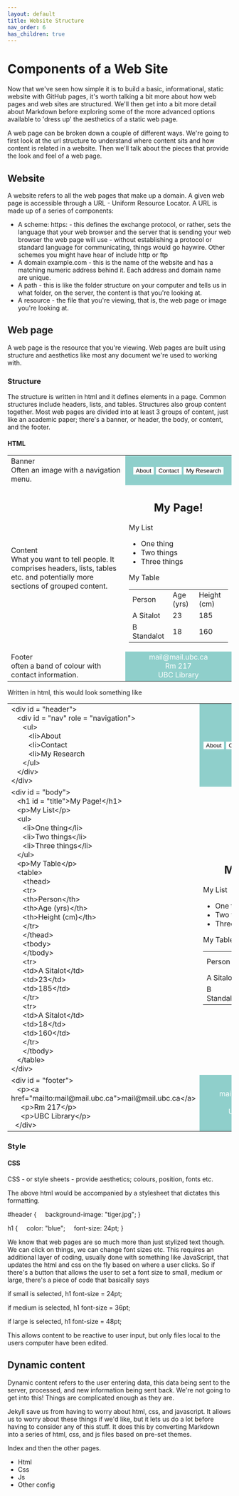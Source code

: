 ```yaml
---
layout: default
title: Website Structure
nav_order: 6
has_children: true
---
```


# Components of a Web Site

Now that we've seen how simple it is to build a basic, informational, static website with GitHub pages, it's worth talking a bit more about how web pages and web sites are structured. We'll then get into a bit more detail about Markdown before exploring some of the more advanced options available to 'dress up' the aesthetics of a static web page.

A web page can be broken down a couple of different ways. We're going to first look at the url structure to understand where content sits and how content is related in a website. Then we'll talk about the pieces that provide the look and feel of a web page.

## Website

A website refers to all the web pages that make up a domain. A given web page is accessible through a URL - Uniform Resource Locator. A URL is made up of a series of components:



* A scheme: https: - this defines the exchange protocol, or rather, sets the language that your web browser and the server that is sending your web browser the web page will use - without establishing a protocol or standard language for communicating, things would go haywire. Other schemes you might have hear of include http or ftp
* A domain example.com - this is the name of the website and has a matching numeric address behind it.  Each address and domain name are unique. 
* A path - this is like the folder structure on your computer and tells us in what folder, on the server, the content is that you're looking at.
* A resource - the file that you're viewing, that is, the web page or image you're looking at.

## Web page

A web page is the resource that you're viewing. Web pages are built using structure and aesthetics like most any document we're used to working with.

### Structure

The structure is written in html and it defines elements in a page. Common structures include headers, lists, and tables. Structures also group content together. Most web pages are divided into at least 3 groups of content, just like an academic paper; there's a banner, or header, the body, or content, and the footer.

#### HTML

<table>
  <tr>
   <td>Banner<br />Often an image with a navigation menu.
   </td>
    <td style="background-color:#8fcfcb;text-align:center;"><button style="background-color:#ffffff;border:none;">About</button> <button style="background-color:#ffffff;border:none;">Contact</button> <button style="background-color:#ffffff;border:none;">My Research</button>
   </td>
  </tr>
  <tr>
   <td>Content<br />What you want to tell people. It comprises headers, lists, tables etc. and potentially more sections of grouped content.
   </td>
   <td>
     <h2 style="text-align:center;">My Page!</h2>
     <p>My List</p>
    <ul>
      <li>One thing</li>
      <li>Two things</li>
      <li>Three things</li>
    </ul>
    <p>My Table</p>
    <table>
      <tr>
        <td>Person</td>
       <td>Age (yrs)</td>
       <td>Height (cm)</td>
      </tr>
      <tr>
        <td>A Sitalot</td>
        <td>23</td>
        <td>185</td>
      </tr>
      <tr>
        <td>B Standalot</td>
        <td>18</td>
        <td>160</td>
      </tr>
    </table>
    </td>
  </tr>
  <tr>
   <td>Footer<br />often a band of colour with contact information.</td>
   <td style="background-color:#8fcfcb;text-align:center;color:#ffffff;">mail@mail.ubc.ca<br />Rm 217<br />UBC Library</td>
  </tr>
</table>


Written in html, this would look something like

<table>
  <tr>
   <td>
     &lt;div id = "header"><br />
     &nbsp;&nbsp;&nbsp;&lt;div id = "nav" role = "navigation"><br />
     &nbsp;&nbsp;&nbsp;&nbsp;&nbsp;&nbsp;&lt;ul><br />
     &nbsp;&nbsp;&nbsp;&nbsp;&nbsp;&nbsp;&nbsp;&nbsp;&nbsp;&lt;li>About</li><br />
     &nbsp;&nbsp;&nbsp;&nbsp;&nbsp;&nbsp;&nbsp;&nbsp;&nbsp;&lt;li>Contact</li><br />
     &nbsp;&nbsp;&nbsp;&nbsp;&nbsp;&nbsp;&nbsp;&nbsp;&nbsp;&lt;li>My Research</li><br />
     &nbsp;&nbsp;&nbsp;&nbsp;&nbsp;&nbsp;&lt;/ul><br />
     &nbsp;&nbsp;&nbsp;&lt;/div><br />
     &lt;/div><br />
   </td>
   <td style="background-color:#8fcfcb;text-align:center;"><button style="background-color:#ffffff;border:none;">About</button> <button style="background-color:#ffffff;border:none;">Contact</button> <button style="background-color:#ffffff;border:none;">My Research</button>
   </td>
  </tr>
  <tr>
   <td>
     &lt;div id = "body"><br />
     &nbsp;&nbsp;&nbsp;&lt;h1 id = "title">My Page!&lt;/h1><br />
     &nbsp;&nbsp;&nbsp;&lt;p>My List&lt;/p><br />
     &nbsp;&nbsp;&nbsp;&lt;ul><br />
     &nbsp;&nbsp;&nbsp;&nbsp;&nbsp;&nbsp;&lt;li>One thing&lt;/li><br />
     &nbsp;&nbsp;&nbsp;&nbsp;&nbsp;&nbsp;&lt;li>Two things&lt;/li><br />
     &nbsp;&nbsp;&nbsp;&nbsp;&nbsp;&nbsp;&lt;li>Three things&lt;/li><br />
     &nbsp;&nbsp;&nbsp;&lt;/ul><br />
     &nbsp;&nbsp;&nbsp;&lt;p>My Table&lt;/p><br />
     &nbsp;&nbsp;&nbsp;&lt;table><br />
     &nbsp;&nbsp;&nbsp;&nbsp;&nbsp;&nbsp;&lt;thead><br />
     &nbsp;&nbsp;&nbsp;&nbsp;&nbsp;&nbsp;&lt;tr><br />
     &nbsp;&nbsp;&nbsp;&nbsp;&nbsp;&nbsp;&lt;th>Person&lt;/th><br />
     &nbsp;&nbsp;&nbsp;&nbsp;&nbsp;&nbsp;&lt;th>Age (yrs)&lt;/th><br />
     &nbsp;&nbsp;&nbsp;&nbsp;&nbsp;&nbsp;&lt;th>Height (cm)&lt;/th><br />
     &nbsp;&nbsp;&nbsp;&nbsp;&nbsp;&nbsp;&lt;/tr><br />
     &nbsp;&nbsp;&nbsp;&nbsp;&nbsp;&nbsp;&lt;/thead><br />
     &nbsp;&nbsp;&nbsp;&nbsp;&nbsp;&nbsp;&lt;tbody><br />
     &nbsp;&nbsp;&nbsp;&nbsp;&nbsp;&nbsp;&lt;/tbody><br />
     &nbsp;&nbsp;&nbsp;&nbsp;&nbsp;&nbsp;&lt;tr><br />
     &nbsp;&nbsp;&nbsp;&nbsp;&nbsp;&nbsp;&lt;td>A Sitalot&lt;/td><br />
     &nbsp;&nbsp;&nbsp;&nbsp;&nbsp;&nbsp;&lt;td>23&lt;/td><br />
     &nbsp;&nbsp;&nbsp;&nbsp;&nbsp;&nbsp;&lt;td>185&lt;/td><br />
     &nbsp;&nbsp;&nbsp;&nbsp;&nbsp;&nbsp;&lt;/tr><br />
     &nbsp;&nbsp;&nbsp;&nbsp;&nbsp;&nbsp;&lt;tr><br />
     &nbsp;&nbsp;&nbsp;&nbsp;&nbsp;&nbsp;&lt;td>A Sitalot&lt;/td><br />
     &nbsp;&nbsp;&nbsp;&nbsp;&nbsp;&nbsp;&lt;td>18&lt;/td><br />
     &nbsp;&nbsp;&nbsp;&nbsp;&nbsp;&nbsp;&lt;td>160&lt;/td><br />
     &nbsp;&nbsp;&nbsp;&nbsp;&nbsp;&nbsp;&lt;/tr><br />
     &nbsp;&nbsp;&nbsp;&nbsp;&nbsp;&nbsp;&lt;/tbody><br />
     &nbsp;&nbsp;&nbsp;&lt;/table><br />
     &lt;/div><br />
   </td>
   <td>
     <h2 style="text-align:center;">My Page!</h2>
     <p>My List</p>
    <ul>
      <li>One thing</li>
      <li>Two things</li>
      <li>Three things</li>
    </ul>
    <p>My Table</p>
    <table>
      <tr>
        <td>Person</td>
       <td>Age (yrs)</td>
       <td>Height (cm)</td>
      </tr>
      <tr>
        <td>A Sitalot</td>
        <td>23</td>
        <td>185</td>
      </tr>
      <tr>
        <td>B Standalot</td>
        <td>18</td>
        <td>160</td>
      </tr>
    </table>
   </td>
  </tr>
  <tr>
   <td>
     &lt;div id = "footer"><br />
     &nbsp;&nbsp;&nbsp;&lt;p>&lt;a href="mailto:mail@mail.ubc.ca">mail@mail.ubc.ca&lt;/a><br />
     &nbsp;&nbsp;&nbsp;&nbsp;&nbsp;&lt;p>Rm 217&lt;/p><br />
     &nbsp;&nbsp;&nbsp;&nbsp;&nbsp;&lt;p>UBC Library&lt;/p><br />
     &nbsp;&nbsp;&lt;/div><br />
    </td>
    <td style="background-color:#8fcfcb;text-align:center;color:#ffffff;">mail@mail.ubc.ca<br />Rm 217<br />UBC Library</td>
  </tr>
</table>


### Style

#### CSS

CSS - or style sheets - provide aesthetics; colours, position, fonts etc. 

The above html would be accompanied by a stylesheet that dictates this formatting.

#header {
&nbsp;&nbsp;&nbsp;&nbsp;background-image: "tiger.jpg";
}

h1 {
&nbsp;&nbsp;&nbsp;&nbsp;color: "blue";
&nbsp;&nbsp;&nbsp;&nbsp;font-size: 24pt;
}

We know that web pages are so much more than just stylized text though. We can click on things, we can change font sizes etc. This requires an additional layer of coding, usually done with something like JavaScript, that updates the html and css on the fly based on where a user clicks. So if there's a button that allows the user to set a font size to small, medium or large, there's a piece of code that basically says

if small is selected, h1 font-size = 24pt;

if medium is selected, h1 font-size = 36pt;

if large is selected, h1 font-size = 48pt;

This allows content to be reactive to user input, but only files local to the users computer have been edited.

## Dynamic content

Dynamic content refers to the user entering data, this data being sent to the server, processed, and new information being sent back. We're not going to get into this! Things are complicated enough as they are.

Jekyll save us from having to worry about html, css, and javascript. It allows us to worry about these things if we'd like, but it lets us do a lot before having to consider any of this stuff. It does this by converting Markdown into a series of html, css, and js files based on pre-set themes.

Index and then the other pages.


* Html
* Css
* Js
* Other config
